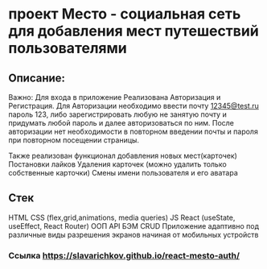 # проект Место - социальная сеть для добавления мест путешествий пользователями

## Описание: 
Важно: Для входа в приложение Реализована Авторизация и Регистрация.
Для Авторизации необходимо ввести почту 12345@test.ru пароль 123, либо зарегистрировать любую не занятую почту и придумать любой пароль и далее авторизоваться по ним.
После авторизации нет необходимости в повторном введении почты и пароля при повторном посещении страницы.

Также реализован функционал добавления новых мест(карточек)
Постановки лайков
Удаления карточек (можно удалить только собственные карточки)
Смены имени пользователя и его аватара

## Стек
HTML
CSS (flex,grid,animations, media queries)
JS
React (useState, useEffect, React Router)
ООП
API
БЭМ
CRUD
Приложение адаптивно под различные виды разрешения экранов начиная от мобильных устройств

### Ссылка https://slavarichkov.github.io/react-mesto-auth/





